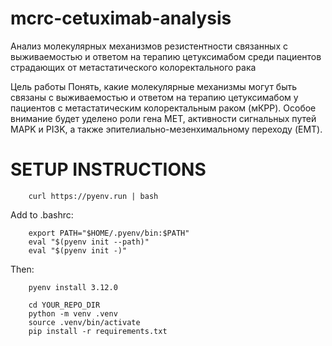 # mcrc-cetuximab-analysis

Анализ молекулярных механизмов резистентности связанных с выживаемостью и ответом на терапию цетуксимабом среди пациентов страдающих от метастатического колоректального рака

Цель работы
Понять, какие молекулярные механизмы могут быть связаны с выживаемостью и ответом на терапию цетуксимабом у пациентов с метастатическим колоректальным раком (мКРР). Особое внимание будет уделено роли гена MET, активности сигнальных путей MAPK и PI3K, а также эпителиально-мезенхимальному переходу (EMT).


# SETUP INSTRUCTIONS

        curl https://pyenv.run | bash

Add to .bashrc: 

        export PATH="$HOME/.pyenv/bin:$PATH"
        eval "$(pyenv init --path)"
        eval "$(pyenv init -)"

Then:

        pyenv install 3.12.0

        cd YOUR_REPO_DIR
        python -m venv .venv
        source .venv/bin/activate
        pip install -r requirements.txt